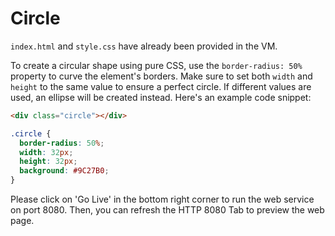 # Circle

`index.html` and `style.css` have already been provided in the VM.

To create a circular shape using pure CSS, use the `border-radius: 50%` property to curve the element's borders. Make sure to set both `width` and `height` to the same value to ensure a perfect circle. If different values are used, an ellipse will be created instead. Here's an example code snippet:

```html
<div class="circle"></div>
```

```css
.circle {
  border-radius: 50%;
  width: 32px;
  height: 32px;
  background: #9C27B0;
}
```

Please click on 'Go Live' in the bottom right corner to run the web service on port 8080. Then, you can refresh the HTTP 8080 Tab to preview the web page.
